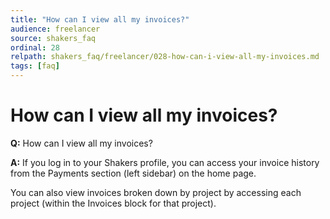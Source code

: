 ```yaml
---
title: "How can I view all my invoices?"
audience: freelancer
source: shakers_faq
ordinal: 28
relpath: shakers_faq/freelancer/028-how-can-i-view-all-my-invoices.md
tags: [faq]
---
```


# How can I view all my invoices?

**Q:** How can I view all my invoices?

**A:** If you log in to your Shakers profile, you can access your invoice history from the Payments section (left sidebar) on the home page.

You can also view invoices broken down by project by accessing each project (within the Invoices block for that project).
